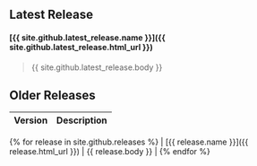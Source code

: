 ## Latest Release

#### [{{ site.github.latest_release.name }}]({{ site.github.latest_release.html_url }})
> {{ site.github.latest_release.body }}

## Older Releases

| Version    | Description                        |
|------------|------------------------------------|

{% for release in site.github.releases %}
| [{{ release.name }}]({{ release.html_url }}) | {{ release.body }} |
{% endfor %}
